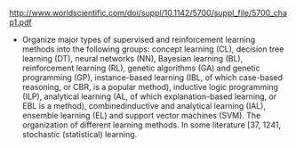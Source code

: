 http://www.worldscientific.com/doi/suppl/10.1142/5700/suppl_file/5700_chap1.pdf

- Organize major types of supervised and reinforcement learning methods into the following groups: concept learning (CL), decision tree learning (DT), neural networks (NN), Bayesian learning (BL), reinforcement learning (RL), genetic algorithms (GA) and genetic programming (GP), instance-based learning (IBL, of which case-based reasoning, or CBR, is a popular method), inductive logic programming (ILP), analytical learning (AL, of which explanation-based learning, or EBL is a method), combinedinductive and analytical learning (IAL), ensemble learning (EL) and support vector machines (SVM). The organization of different learning methods. In some literature [37, 1241, stochastic (statistical) learning.


